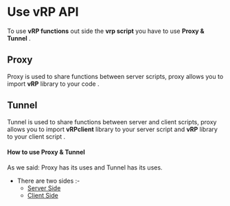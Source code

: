 # Use vRP API
To use **vRP functions** out side the **vrp script** you have to use **Proxy & Tunnel** .
## Proxy
Proxy is used to share functions between server scripts, proxy allows you to import **vRP** library to your code .
## Tunnel
Tunnel is used to share functions between server and client scripts, proxy allows you to import **vRPclient** library to your server script and **vRP** library to your client script .
#### How to use Proxy & Tunnel
As we said: Proxy has its uses and Tunnel has its uses.
* There are two sides :-
  * [Server Side]()
  * [Client Side]()
